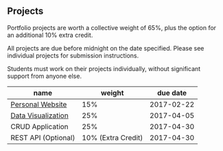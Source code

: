 ## Projects

Portfolio projects are worth a collective weight of 65%, plus the option for an additional 10% extra credit.

All projects are due before midnight on the date specified. Please see individual projects for submission instructions.

Students must work on their projects individually, without significant support from anyone else.

name | weight | due date
--- | --- | ---
[Personal Website](/projects/personal-website/project.md) | 15% | 2017-02-22
[Data Visualization](/projects/data-visualization/project.md) | 25% | 2017-04-05
CRUD Application | 25% | 2017-04-30
REST API (Optional) | 10% (Extra Credit) | 2017-04-30
